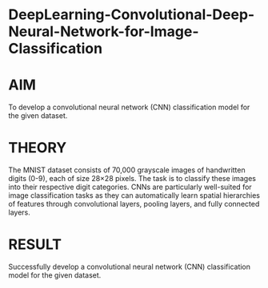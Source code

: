 # DeepLearning-Convolutional-Deep-Neural-Network-for-Image-Classification

# AIM
To develop a convolutional neural network (CNN) classification model for the given dataset.

# THEORY
The MNIST dataset consists of 70,000 grayscale images of handwritten digits (0-9), each of size 28×28 pixels. The task is to classify these images into their respective digit categories. CNNs are particularly well-suited for image classification tasks as they can automatically learn spatial hierarchies of features through convolutional layers, pooling layers, and fully connected layers.

# RESULT
Successfully develop a convolutional neural network (CNN) classification model for the given dataset.

